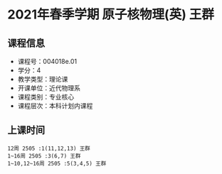 # 2021年春季学期 原子核物理(英) 王群






## 课程信息

- 课程号：004018e.01
- 学分：4
- 教学类型：理论课
- 开课单位：近代物理系
- 课程类别：专业核心
- 课程层次：本科计划内课程

## 上课时间

```
12周 2505 :1(11,12,13) 王群
1~16周 2505 :3(6,7) 王群
1~10,12~16周 2505 :5(3,4,5) 王群
```

